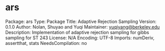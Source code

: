 # ars

Package: ars
Type: Package
Title: Adaptive Rejection Sampling
Version: 0.1.0
Author: Nolan, Shuyao and Yuqi
Maintainer: <yuqiyang@berkeley.edu>
Description: Implementation of adaptive rejection sampling for gibbs sampling for ST 243
License: N/A
Encoding: UTF-8
Imports: numDeriv, assertthat, stats
NeedsCompilation: no
